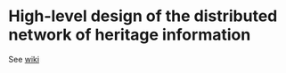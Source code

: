 # High-level design of the distributed network of heritage information

See [wiki](https://github.com/netwerk-digital-erfgoed/high-level-design/wiki)
